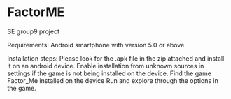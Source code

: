 # FactorME
SE group9 project

Requirements:
Android smartphone with version 5.0 or above

Installation steps:
Please look for the .apk file in the zip attached and install it on an android device. 
Enable installation from unknown sources in settings if the game is not being installed on the device. 
Find the game Factor_Me installed on the device
Run and explore through the options in the game. 
